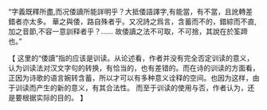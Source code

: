 “字義既釋所盡,而况倭讀所能詳明乎？大抵倭語譯字,有能當，有不當，且訛轉差錯者亦太多。
華之與倭，路自殊者乎。又况詩之爲言，含蓄而不的，錯綜而不直,加之音節,不容一意訓释者乎？……
故倭讀之法不可取，不可捨，其說在於筌蹄也。”

【
这里的“倭讀”指的应该是训读。从论述看，作者并没有完全否定训读的意义，认为训读法对汉文字句的转换，有恰当的，也有差错的。而在诗的训读的方面看，正因为诗歌的语言婉转含蓄，所以才可以有多种意义诠释的空间。也因为这样，由于训读而产生的新的意义，有其合法性。
而至于训读的使用与否，作者认为，还是要根据实际的目的。
】